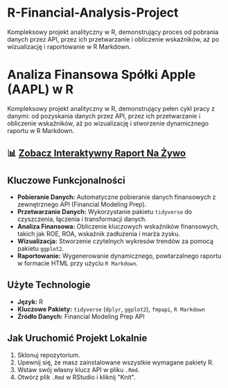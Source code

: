 # R-Financial-Analysis-Project
Kompleksowy projekt analityczny w R, demonstrujący proces od pobrania danych przez API, przez ich przetwarzanie i obliczenie wskaźników, aż po wizualizację i raportowanie w R Markdown.

# Analiza Finansowa Spółki Apple (AAPL) w R

Kompleksowy projekt analityczny w R, demonstrujący pełen cykl pracy z danymi: od pozyskania danych przez API, przez ich przetwarzanie i obliczenie wskaźników, aż po wizualizację i stworzenie dynamicznego raportu w R Markdown.

## 📊 [Zobacz Interaktywny Raport Na Żywo](https://htmlpreview.github.io/?https://github.com/MarSnop99/R-Financial-Analysis-Project/blob/main/Analiza_Finansowa.html)


## Kluczowe Funkcjonalności
*   **Pobieranie Danych:** Automatyczne pobieranie danych finansowych z zewnętrznego API (Financial Modeling Prep).
*   **Przetwarzanie Danych:** Wykorzystanie pakietu `tidyverse` do czyszczenia, łączenia i transformacji danych.
*   **Analiza Finansowa:** Obliczenie kluczowych wskaźników finansowych, takich jak ROE, ROA, wskaźnik zadłużenia i marża zysku.
*   **Wizualizacja:** Stworzenie czytelnych wykresów trendów za pomocą pakietu `ggplot2`.
*   **Raportowanie:** Wygenerowanie dynamicznego, powtarzalnego raportu w formacie HTML przy użyciu `R Markdown`.

## Użyte Technologie
*   **Język:** R
*   **Kluczowe Pakiety:** `tidyverse` (`dplyr`, `ggplot2`), `fmpapi`, `R Markdown`
*   **Źródło Danych:** Financial Modeling Prep API

## Jak Uruchomić Projekt Lokalnie
1.  Sklonuj repozytorium.
2.  Upewnij się, że masz zainstalowane wszystkie wymagane pakiety R.
3.  Wstaw swój własny klucz API w pliku `.Rmd`.
4.  Otwórz plik `.Rmd` w RStudio i kliknij "Knit".

